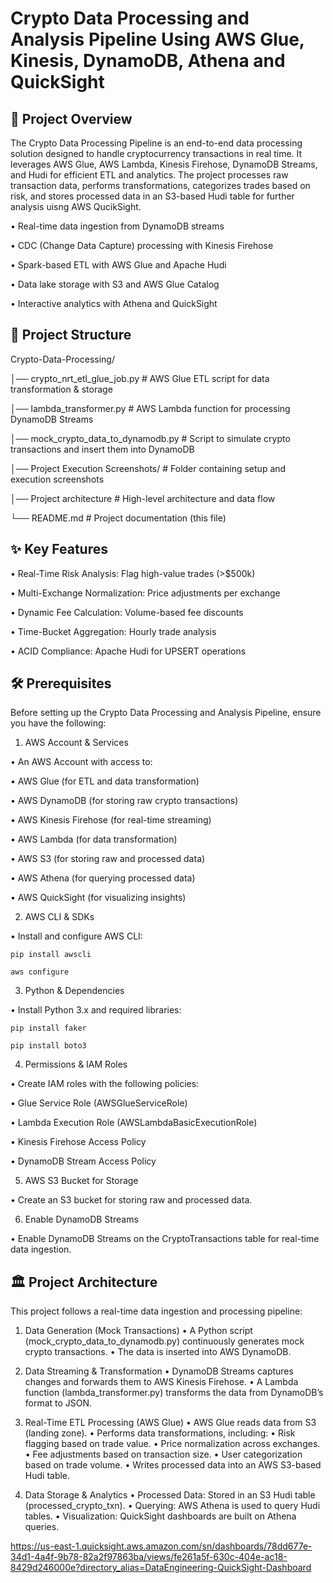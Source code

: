# Crypto Data Processing and Analysis Pipeline Using AWS Glue, Kinesis, DynamoDB, Athena and QuickSight

## 📌 Project Overview

The Crypto Data Processing Pipeline is an end-to-end data processing solution designed to handle cryptocurrency transactions in real time. It leverages AWS Glue, AWS Lambda, Kinesis Firehose, DynamoDB Streams, and Hudi for efficient ETL and analytics. The project processes raw transaction data, performs transformations, categorizes trades based on risk, and stores processed data in an S3-based Hudi table for further analysis uisng AWS QucikSight.

• Real-time data ingestion from DynamoDB streams

• CDC (Change Data Capture) processing with Kinesis Firehose

• Spark-based ETL with AWS Glue and Apache Hudi

• Data lake storage with S3 and AWS Glue Catalog

• Interactive analytics with Athena and QuickSight

## 📂 Project Structure

Crypto-Data-Processing/

│── crypto_nrt_etl_glue_job.py               # AWS Glue ETL script for data transformation & storage

│── lambda_transformer.py                     # AWS Lambda function for processing DynamoDB Streams

│── mock_crypto_data_to_dynamodb.py           # Script to simulate crypto transactions and insert them into DynamoDB

│── Project Execution Screenshots/            # Folder containing setup and execution screenshots

│── Project architecture                      # High-level architecture and data flow

└── README.md                                 # Project documentation (this file)

## ✨ Key Features

• Real-Time Risk Analysis: Flag high-value trades (>$500k)

• Multi-Exchange Normalization: Price adjustments per exchange

• Dynamic Fee Calculation: Volume-based fee discounts

• Time-Bucket Aggregation: Hourly trade analysis

• ACID Compliance: Apache Hudi for UPSERT operations

## 🛠 Prerequisites

Before setting up the Crypto Data Processing and Analysis Pipeline, ensure you have the following:

1. AWS Account & Services
	
 • An AWS Account with access to:
	
 • AWS Glue (for ETL and data transformation)
	
 • AWS DynamoDB (for storing raw crypto transactions)
	
 • AWS Kinesis Firehose (for real-time streaming)
	
 • AWS Lambda (for data transformation)
	
 • AWS S3 (for storing raw and processed data)
	
 • AWS Athena (for querying processed data)
	
 • AWS QuickSight (for visualizing insights)

2. AWS CLI & SDKs
	
 • Install and configure AWS CLI:

```pip install awscli```

```aws configure``` 

3. Python & Dependencies
	
• Install Python 3.x and required libraries:

```pip install faker``` 

```pip install boto3``` 

4. Permissions & IAM Roles

• Create IAM roles with the following policies:

• Glue Service Role (AWSGlueServiceRole)

• Lambda Execution Role (AWSLambdaBasicExecutionRole)

• Kinesis Firehose Access Policy

• DynamoDB Stream Access Policy

5. AWS S3 Bucket for Storage
	
• Create an S3 bucket for storing raw and processed data.

6. Enable DynamoDB Streams

• Enable DynamoDB Streams on the CryptoTransactions table for real-time data ingestion.

## 🏛 Project Architecture


This project follows a real-time data ingestion and processing pipeline:
	
 1.	Data Generation (Mock Transactions)
	•	A Python script (mock_crypto_data_to_dynamodb.py) continuously generates mock crypto transactions.
	•	The data is inserted into AWS DynamoDB.

2.	Data Streaming & Transformation
	•	DynamoDB Streams captures changes and forwards them to AWS Kinesis Firehose.
	•	A Lambda function (lambda_transformer.py) transforms the data from DynamoDB’s format to JSON.
	
 3.	Real-Time ETL Processing (AWS Glue)
	•	AWS Glue reads data from S3 (landing zone).
	•	Performs data transformations, including:
	•	Risk flagging based on trade value.
	•	Price normalization across exchanges.
	•	Fee adjustments based on transaction size.
	•	User categorization based on trade volume.
	•	Writes processed data into an AWS S3-based Hudi table.
	
 4.	Data Storage & Analytics
	•	Processed Data: Stored in an S3 Hudi table (processed_crypto_txn).
	•	Querying: AWS Athena is used to query Hudi tables.
	•	Visualization: QuickSight dashboards are built on Athena queries.























https://us-east-1.quicksight.aws.amazon.com/sn/dashboards/78dd677e-34d1-4a4f-9b78-82a2f97863ba/views/fe261a5f-630c-404e-ac18-8429d246000e?directory_alias=DataEngineering-QuickSight-Dashboard
